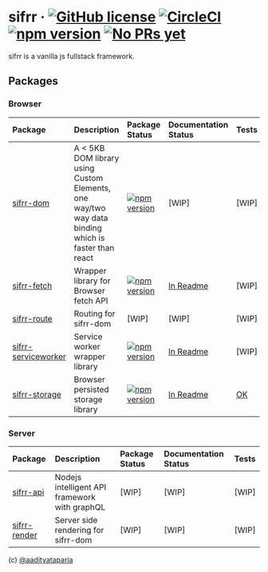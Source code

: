 # sifrr &middot; [![GitHub license](https://img.shields.io/badge/license-MIT-blue.svg)](https://github.com/sifrr/sifrr/blob/master/LICENSE) [![CircleCI](https://circleci.com/gh/sifrr/sifrr.svg?style=shield)](https://circleci.com/gh/sifrr/sifrr) [![npm version](https://img.shields.io/npm/v/@sifrr/dom.svg)](https://www.npmjs.com/package/@sifrr/dom) [![No PRs yet](https://img.shields.io/badge/PRs-Not%20yet-red.svg)]()

sifrr is a vanilla js fullstack framework.

## Packages
### Browser
| Package | Description | Package Status | Documentation Status | Tests |
|:-------------|:-------------|:-------------|:----------|:------|
| [sifrr-dom](./packages/browser/sifrr-dom) | A < 5KB DOM library using Custom Elements, one way/two way data binding which is faster than react | [![npm version](https://img.shields.io/npm/v/@sifrr/dom.svg)](https://www.npmjs.com/package/@sifrr/dom) | [WIP] | [WIP] |
| [sifrr-fetch](./packages/browser/sifrr-fetch) | Wrapper library for Browser fetch API | [![npm version](https://img.shields.io/npm/v/@sifrr/fetch.svg)](https://www.npmjs.com/package/@sifrr/fetch) | [In Readme](./packages/browser/sifrr-fetch) | [WIP] |
| [sifrr-route](./packages/browser/sifrr-route) | Routing for sifrr-dom | [WIP] | [WIP] | [WIP] |
| [sifrr-serviceworker](./packages/browser/sifrr-serviceworker) | Service worker wrapper library | [![npm version](https://img.shields.io/npm/v/@sifrr/serviceworker.svg)](https://www.npmjs.com/package/@sifrr/serviceworker) | [In Readme](./packages/browser/sifrr-serviceworker) | [WIP] |
| [sifrr-storage](./packages/browser/sifrr-storage) | Browser persisted storage library | [![npm version](https://img.shields.io/npm/v/@sifrr/storage.svg)](https://www.npmjs.com/package/@sifrr/storage) | [In Readme](./packages/browser/sifrr-storage) | [OK](./packages/browser/sifrr-storage/test) |

### Server
| Package | Description | Package Status | Documentation Status | Tests |
|:-------------|:-------------|:-------------|:-----------|:---------:
| [sifrr-api](./packages/server/sifrr-api) | Nodejs intelligent API framework with graphQL | [WIP] | [WIP] | [WIP] |
| [sifrr-render](./packages/server/sifrr-render) | Server side rendering for sifrr-dom | [WIP] | [WIP] | [WIP] |


(c) [@aadityataparia](https://github.com/aadityataparia)
